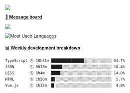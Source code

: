 [![](https://count.getloli.com/get/@SmaIIstars.github.readme)](https://count.getloli.com/)


[**💬 Message board**](https://chat.getloli.com/room/@SmaIIstars.github)

[![](https://chat.getloli.com/room/@SmaIIstars.github/svg?width=600&height=100&limit=20&theme=light&fontSize=14)](https://chat.getloli.com/room/@SmaIIstars.github)


![Most Used Languages](https://github-readme-stats.vercel.app/api/top-langs/?username=SmaIIstars&theme=dark&layout=compact)

<!-- waka-box start -->
#### <a href="https://gist.github.com/e31f5e1b7a15ee54e2fc8fca68aa5e2b" target="_blank">📊 Weekly development breakdown</a>
```text
TypeScript 🕓 18h41m ██████████████▊░░░░░░░░░░░░ 54.7%
JSON       🕓 6h18m  ████▉░░░░░░░░░░░░░░░░░░░░░░ 18.4%
LESS       🕓 5h4m   ████░░░░░░░░░░░░░░░░░░░░░░░ 14.8%
HTML       🕓 1h56m  █▌░░░░░░░░░░░░░░░░░░░░░░░░░  5.7%
Vue.js     🕓 1h37m  █▎░░░░░░░░░░░░░░░░░░░░░░░░░  4.8%
```
<!-- Powered by https://github.com/YouEclipse/waka-box-go . -->
<!-- waka-box end -->
